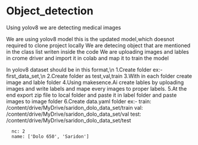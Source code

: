 # Object_detection
Using yolov8 we are detecting medical images

We are using yolov8 model this is the updated model,which doesnot required to clone project locally
We are detecing object that are mentioned in the class list writen inside the code
We are uploading images and lables in crome driver and import it in colab and map it to train the model 

In yolov8 dataset should be in this format,\n
1.Create folder ex:- first_data_set,\n
2.Create folder as test,val,train
3.With in each folder create image and lable folder 
4.Using makesence.Ai create lables by uploading images and write labels and mape every images to proper labels.
5.At the end export zip file to local folder and paste it in label folder and paste images to image folder 
6.Create data.yaml folder ex:- 
      train: /content/drive/MyDrive/saridon_dolo_data_set/train
      val: /content/drive/MyDrive/saridon_dolo_data_set/val
      test: /content/drive/MyDrive/saridon_dolo_data_set/test
      
      nc: 2
      name: ['Dolo 650', 'Saridon']

